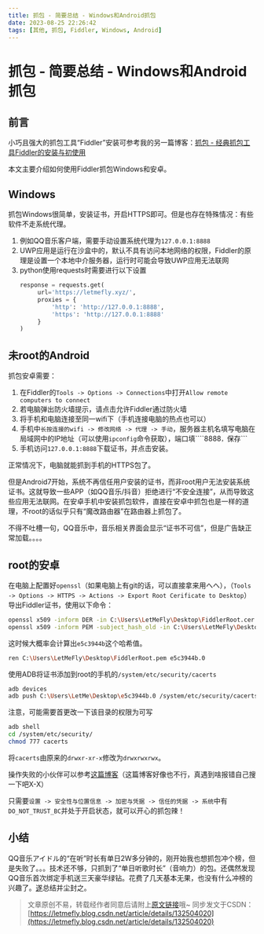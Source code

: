 ```yaml
---
title: 抓包 - 简要总结 - Windows和Android抓包
date: 2023-08-25 22:26:42
tags: [其他, 抓包, Fiddler, Windows, Android]
---
```


# 抓包 - 简要总结 - Windows和Android抓包

## 前言

小巧且强大的抓包工具“Fiddler”安装可参考我的另一篇博客：[抓包 - 经典抓包工具Fiddler的安装与初使用](https://blog.tisfy.eu.org/2023/02/04/Other-PacketCapture-FiddlerInsrallmentAndFirstUse/)

本文主要介绍如何使用Fiddler抓包Windows和安卓。

## Windows

抓包Windows很简单，安装证书，开启HTTPS即可。但是也存在特殊情况：有些软件不走系统代理。

1. 例如QQ音乐客户端，需要手动设置系统代理为```127.0.0.1:8888```
2. UWP应用是运行在沙盒中的，默认不具有访问本地网络的权限，Fiddler的原理是设置一个本地中介服务器，运行时可能会导致UWP应用无法联网
3. python使用requests时需要进行以下设置
   ```python
   response = requests.get(
        url='https://letmefly.xyz/',
        proxies = {
            'http': 'http://127.0.0.1:8888',
            'https': 'http://127.0.0.1:8888'
        }
   )
   ```

## 未root的Android

抓包安卓需要：

1. 在Fiddler的```Tools -> Options -> Connections```中打开```Allow remote computers to connect```
2. 若电脑弹出防火墙提示，请点击允许Fiddler通过防火墙
3. 将手机和电脑连接至同一wifi下（手机连接电脑的热点也可以）
4. 手机中```长按连接的wifi -> 修改网络 -> 代理 -> 手动```，服务器主机名填写电脑在局域网中的IP地址（可以使用```ipconfig```命令获取），端口填````8888```，```保存```
5. 手机访问```127.0.0.1:8888```下载证书，并点击安装。

正常情况下，电脑就能抓到手机的HTTPS包了。

但是Android7开始，系统不再信任用户安装的证书，而非root用户无法安装系统证书。这就导致一些APP（如QQ音乐/抖音）拒绝进行“不安全连接”，从而导致这些应用无法联网。在安卓手机中安装抓包软件，直接在安卓中抓包也是一样的道理，不root的话似乎只有“魔改路由器”在路由器上抓包了。

不得不吐槽一句，QQ音乐中，音乐相关界面会显示“证书不可信”，但是广告缺正常加载。。。。

## root的安卓

在电脑上配置好```openssl```（如果电脑上有git的话，可以直接拿来用へへ），（```Tools -> Options -> HTTPS -> Actions -> Export Root Cerificate to Desktop```）导出Fiddler证书，使用以下命令：

```bash
openssl x509 -inform DER -in C:\Users\LetMeFly\Desktop\FiddlerRoot.cer -out C:\Users\LetMeFly\Desktop\FiddlerRoot.pem
openssl x509 -inform PEM -subject_hash_old -in C:\Users\LetMeFly\Desktop\FiddlerRoot.pem
```

这时候大概率会计算出```e5c3944b```这个哈希值。

```bash
ren C:\Users\LetMeFly\Desktop\FiddlerRoot.pem e5c3944b.0
```

使用ADB将证书添加到root的手机的```/system/etc/security/cacerts```

```bash
adb devices
adb push C:\Users\LetMe\Desktop\e5c3944b.0 /system/etc/security/cacerts
```

注意，可能需要首更改一下该目录的权限为可写

```bash
adb shell
cd /system/etc/security/
chmod 777 cacerts
```

将```cacerts```由原来的```drwxr-xr-x```修改为```drwxrwxrwx```。

操作失败的小伙伴可以参考[这篇博客](https://blog.csdn.net/qq_43278826/article/details/124291040)（这篇博客好像也不行，真遇到啥报错自己搜一下吧X-X）

只需要```设置 -> 安全性与位置信息 -> 加密与凭据 -> 信任的凭据 -> 系统```中有```DO_NOT_TRUST_BC```并处于开启状态，就可以开心的抓包辣！

## 小结

QQ音乐アイドル的“在听”时长有单日2W多分钟的，刚开始我也想抓包冲个榜，但是失败了。。。技术还不够，只抓到了“单日听歌时长”（音响力）的包。还偶然发现QQ音乐首次绑定手机送三天豪华绿钻。花费了几天基本无果，也没有什么冲榜的兴趣了。[遂](https://hanyu.baidu.com/shici/detail?pid=54d154714ab7420c98ee632aee2c8340#:~:text=%E9%81%82)总结并尘封之。

> 文章原创不易，转载经作者同意后请附上[原文链接](https://blog.tisfy.eu.org/2023/08/25/Other-PackageCapture-briefSummary-WindwosAndAndroid/)哦~
> 同步发文于CSDN：[https://letmefly.blog.csdn.net/article/details/132504020](https://letmefly.blog.csdn.net/article/details/132504020)
